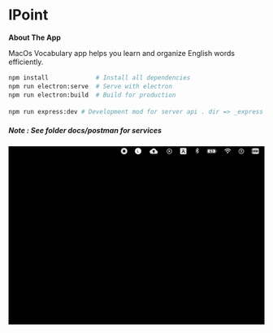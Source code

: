 # lPoint

**About The App**

MacOs Vocabulary app helps you learn and organize English words efficiently.

```bash
npm install             # Install all dependencies
npm run electron:serve  # Serve with electron
npm run electron:build  # Build for production

npm run express:dev # Development mod for server api . dir => _express
```

#####  **Note :** See folder **docs/postman** for services

<p align="center">
    <img src="./docs/lp.gif">
</p>